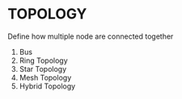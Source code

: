 # TOPOLOGY 
Define how multiple node are connected together

1. Bus
2. Ring Topology
3. Star Topology
4. Mesh Topology
5. Hybrid Topology